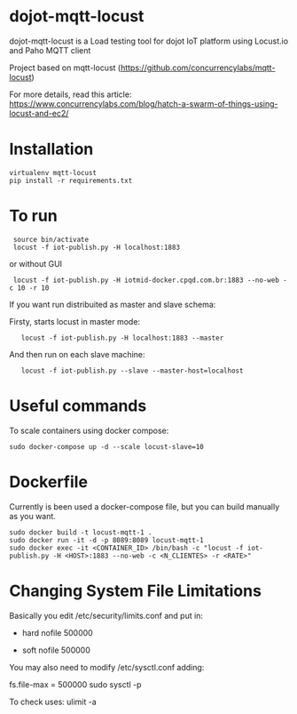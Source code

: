 # dojot-mqtt-locust
dojot-mqtt-locust is a Load testing tool for dojot IoT platform using Locust.io and Paho MQTT client

Project based on mqtt-locust (https://github.com/concurrencylabs/mqtt-locust)

For more details, read this article: https://www.concurrencylabs.com/blog/hatch-a-swarm-of-things-using-locust-and-ec2/


# Installation

```shell
virtualenv mqtt-locust
pip install -r requirements.txt
```

# To run

```shell
 source bin/activate
 locust -f iot-publish.py -H localhost:1883
```

 or without GUI
```shell
 locust -f iot-publish.py -H iotmid-docker.cpqd.com.br:1883 --no-web -c 10 -r 10
```

 If you want run distribuited as master and slave schema: 

Firsty, starts locust in master mode:
```shell
   locust -f iot-publish.py -H localhost:1883 --master
```
And then run on each slave machine:
```shell
   locust -f iot-publish.py --slave --master-host=localhost
```

# Useful commands

To scale containers using docker compose:
```shell
sudo docker-compose up -d --scale locust-slave=10
```


# Dockerfile

 Currently is been used a docker-compose file, but you can build manually as you want.

```shell
sudo docker build -t locust-mqtt-1 .
sudo docker run -it -d -p 8089:8089 locust-mqtt-1
sudo docker exec -it <CONTAINER_ID> /bin/bash -c "locust -f iot-publish.py -H <HOST>:1883 --no-web -c <N_CLIENTES> -r <RATE>"
```


# Changing System File Limitations

Basically you edit /etc/security/limits.conf and put in:

* hard nofile 500000

* soft nofile 500000

You may also need to modify /etc/sysctl.conf adding:

fs.file-max = 500000
sudo sysctl -p


To check uses: ulimit -a